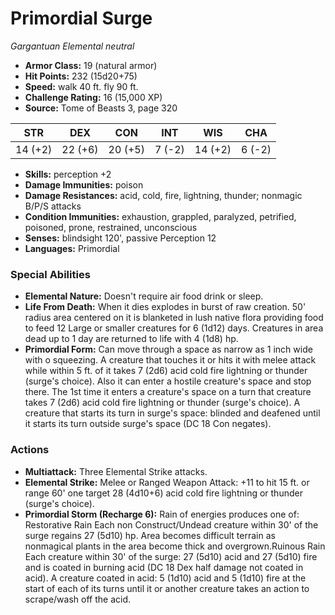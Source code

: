 # Primordial Surge

*Gargantuan* *Elemental* *neutral*

- **Armor Class:** 19 (natural armor)
- **Hit Points:** 232 (15d20+75)
- **Speed:** walk 40 ft. fly 90 ft.
- **Challenge Rating:** 16 (15,000 XP)
- **Source:** Tome of Beasts 3, page 320

| STR | DEX | CON | INT | WIS | CHA |
| --- | --- | --- | --- | --- | --- |
| 14 (+2) | 22 (+6) | 20 (+5) | 7 (-2) | 14 (+2) | 6 (-2) |

- **Skills:** perception +2
- **Damage Immunities:** poison
- **Damage Resistances:** acid, cold, fire, lightning, thunder; nonmagic B/P/S attacks
- **Condition Immunities:** exhaustion, grappled, paralyzed, petrified, poisoned, prone, restrained, unconscious
- **Senses:** blindsight 120', passive Perception 12
- **Languages:** Primordial

### Special Abilities

- **Elemental Nature:** Doesn't require air food drink or sleep.
- **Life From Death:** When it dies explodes in burst of raw creation. 50' radius area centered on it is blanketed in lush native flora providing food to feed 12 Large or smaller creatures for 6 (1d12) days. Creatures in area dead up to 1 day are returned to life with 4 (1d8) hp.
- **Primordial Form:** Can move through a space as narrow as 1 inch wide with o squeezing. A creature that touches it or hits it with melee attack while within 5 ft. of it takes 7 (2d6) acid cold fire lightning or thunder (surge's choice). Also it can enter a hostile creature's space and stop there. The 1st time it enters a creature's space on a turn that creature takes 7 (2d6) acid cold fire lightning or thunder (surge's choice). A creature that starts its turn in surge's space: blinded and deafened until it starts its turn outside surge's space (DC 18 Con negates).

### Actions

- **Multiattack:** Three Elemental Strike attacks.
- **Elemental Strike:** Melee or Ranged Weapon Attack: +11 to hit 15 ft. or range 60' one target 28 (4d10+6) acid cold fire lightning or thunder (surge's choice).
- **Primordial Storm (Recharge 6):** Rain of energies produces one of: Restorative Rain Each non Construct/Undead creature within 30' of the surge regains 27 (5d10) hp. Area becomes difficult terrain as nonmagical plants in the area become thick and overgrown.Ruinous Rain Each creature within 30' of the surge: 27 (5d10) acid and 27 (5d10) fire and is coated in burning acid (DC 18 Dex half damage not coated in acid). A creature coated in acid: 5 (1d10) acid and 5 (1d10) fire at the start of each of its turns until it or another creature takes an action to scrape/wash off the acid.


